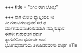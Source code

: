 +++
title = "೦೧೧ ರಾಗ ಲೋಭ"

+++
ರಾಗ ಲೋಭ ವ್ಯಾಪ್ತಿಯಲಿ ನೀ  
ವೀ ಗುರುವಿಗಳುಪುವರೆ ಸಲೆ ಧ  
ರ್ಮಾಗಮವನಾಚರಿಸುವದಲೇ ನಮ್ಮನುಷ್ಠಾನ   
ಈಗಳೀ ಗುರುವಚನ ಧರ್ಮ  
ತ್ಯಾಗವೇನಿದು ಧರ್ಮವೇ ಉಪ  
ಭೋಗವೈವರಿಗೆಂದು ತಿಳುಹಿದನವರನಾ ಪಾರ್ಥ     ॥11॥